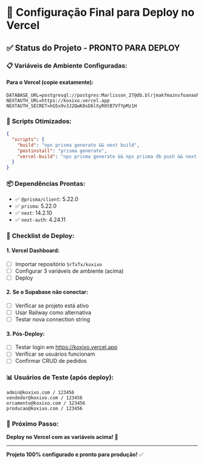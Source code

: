 # 🎯 Configuração Final para Deploy no Vercel

## ✅ Status do Projeto - PRONTO PARA DEPLOY

### 📋 **Variáveis de Ambiente Configuradas:**

#### **Para o Vercel (copie exatamente):**
```env
DATABASE_URL=postgresql://postgres:Marlisson_27@db.blrjmakfmaznsfoanaoh.supabase.co:5432/postgres
NEXTAUTH_URL=https://koxixo.vercel.app
NEXTAUTH_SECRET=hG5x9v3J2QwK8sD6lXyR0tB7VfYpMz1H
```

### 🔧 **Scripts Otimizados:**
```json
{
  "scripts": {
    "build": "npx prisma generate && next build",
    "postinstall": "prisma generate",
    "vercel-build": "npx prisma generate && npx prisma db push && next build"
  }
}
```

### 📦 **Dependências Prontas:**
- ✅ `@prisma/client`: 5.22.0
- ✅ `prisma`: 5.22.0  
- ✅ `next`: 14.2.10
- ✅ `next-auth`: 4.24.11

### 🚀 **Checklist de Deploy:**

#### **1. Vercel Dashboard:**
- [ ] Importar repositório `SrTxTx/koxixo`
- [ ] Configurar 3 variáveis de ambiente (acima)
- [ ] Deploy

#### **2. Se o Supabase não conectar:**
- [ ] Verificar se projeto está ativo
- [ ] Usar Railway como alternativa
- [ ] Testar nova connection string

#### **3. Pós-Deploy:**
- [ ] Testar login em https://koxixo.vercel.app
- [ ] Verificar se usuários funcionam
- [ ] Confirmar CRUD de pedidos

### 📊 **Usuários de Teste (após deploy):**
```
admin@koxixo.com / 123456
vendedor@koxixo.com / 123456  
orcamento@koxixo.com / 123456
producao@koxixo.com / 123456
```

### 🎯 **Próximo Passo:**
**Deploy no Vercel com as variáveis acima! 🚀**

---
**Projeto 100% configurado e pronto para produção!** ✅
